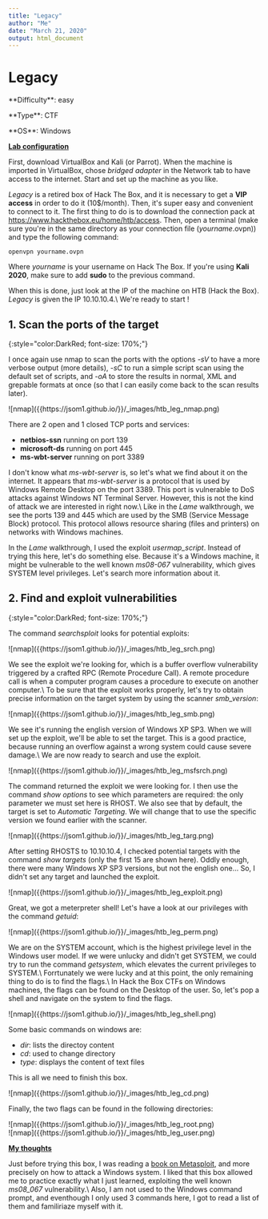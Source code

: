```yaml
---
title: "Legacy"
author: "Me"
date: "March 21, 2020"
output: html_document
---
```


# Legacy

 <div id="boxinfo">
 <div id="textbox">
 <p class="alignleft">  **Difficulty**: easy</p>
 <p class="aligncenter">**Type**: CTF</p>
 <p class="alignright">**OS**: Windows  </p>
 </div>
 <div style="clear: both;"></div>
 </div> 

<ins>**Lab configuration**</ins>


First, download VirtualBox and Kali (or Parrot). When the machine is imported in VirtualBox, chose *bridged adapter* in the Network tab to have access to the internet. Start and set up the machine as you like.

*Legacy* is a retired box of Hack The Box, and it is necessary to get a **VIP access** in order to do it (10$/month). Then, it's super easy and convenient to connect to it. The first thing to do is to download the connection pack at <https://www.hackthebox.eu/home/htb/access>. Then, open a terminal (make sure you're in the same directory as your connection file (*yourname*.ovpn)) and type the following command:

~~~~
openvpn yourname.ovpn
~~~~~

Where *yourname* is your username on Hack The Box. 
If you're using **Kali 2020**, make sure to add **sudo** to the previous command.

When this is done, just look at the IP of the machine on HTB (Hack the Box). *Legacy* is given the IP 10.10.10.4.\\
We're ready to start !

## 1. Scan the ports of the target
{:style="color:DarkRed; font-size: 170%;"}

I once again use nmap to scan the ports with the options *-sV* to have a more verbose output (more details), *-sC* to run a simple script scan using the default set of scripts, and *-oA* to store the results in normal, XML and grepable formats at once (so that I can easily come back to the scan results later).

<div class="img_container">
![nmap]({{https://jsom1.github.io/}}/_images/htb_leg_nmap.png)
</div>

There are 2 open and 1 closed TCP ports and services:

- **netbios-ssn** running on port 139
- **microsoft-ds** running on port 445
- **ms-wbt-server** running on port 3389

I don't know what *ms-wbt-server* is, so let's what we find about it on the internet. It appears that *ms-wbt-server* is a protocol that is used by Windows Remote Desktop on the port 3389. This port is vulnerable to DoS attacks against Windows NT Terminal Server. However, this is not the kind of attack we are interested in right now.\\
Like in the *Lame* walkthrough, we see the ports 139 and 445 which are used by the SMB (Service Message Block) protocol. This protocol allows resource sharing (files and printers) on networks with Windows machines.

In the *Lame* walkthrough, I used the exploit *usermap_script*. Instead of trying this here, let's do something else. Because it's a Windows machine, it might be vulnerable to the well known *ms08-067* vulnerability, which gives SYSTEM level privileges. Let's search more information about it.

## 2. Find and exploit vulnerabilities
{:style="color:DarkRed; font-size: 170%;"}

The command *searchsploit* looks for potential exploits:

<div class="img_container">
![nmap]({{https://jsom1.github.io/}}/_images/htb_leg_srch.png)
</div>

We see the exploit we're looking for, which is a buffer overflow vulnerability triggered by a crafted RPC (Remote Procedure Call). A remote procedure call is when a computer program causes a procedure to execute on another computer.\\
To be sure that the exploit works properly, let's try to obtain precise information on the target system by using the scanner *smb_version*:

<div class="img_container">
![nmap]({{https://jsom1.github.io/}}/_images/htb_leg_smb.png)
</div>

We see it's running the english version of Windows XP SP3. When we will set up the exploit, we'll be able to set the target. This is a good practice, because running an overflow against a wrong system could cause severe damage.\\
We are now ready to search and use the exploit.

<div class="img_container">
![nmap]({{https://jsom1.github.io/}}/_images/htb_leg_msfsrch.png)
</div>

The command returned the exploit we were looking for. I then use the command *show options* to see which parameters are required: the only parameter we must set here is RHOST. We also see that by default, the target is set to *Automatic Targeting*. We will change that to use the specific version we found earlier with the scanner.

<div class="img_container">
![nmap]({{https://jsom1.github.io/}}/_images/htb_leg_targ.png)
</div>

After setting RHOSTS to 10.10.10.4, I checked potential targets with the command *show targets* (only the first 15 are shown here). Oddly enough, there were many Windows XP SP3 versions, but not the english one... So, I didn't set any target and launched the exploit.

<div class="img_container">
![nmap]({{https://jsom1.github.io/}}/_images/htb_leg_exploit.png)
</div>

Great, we got a meterpreter shell! Let's have a look at our privileges with the command *getuid*:

<div class="img_container">
![nmap]({{https://jsom1.github.io/}}/_images/htb_leg_perm.png)
</div>

We are on the SYSTEM account, which is the highest privilege level in the Windows user model. If we were unlucky and didn't get SYSTEM, we could try to run the command *getsystem*, which elevates the current privileges to SYSTEM.\\
Forrtunately we were lucky and at this point, the only remaining thing to do is to find the flags.\\
In Hack the Box CTFs on Windows machines, the flags can be found on the Desktop of the user. So, let's pop a shell and navigate on the system to find the flags.

<div class="img_container">
![nmap]({{https://jsom1.github.io/}}/_images/htb_leg_shell.png)
</div>

Some basic commands on windows are: 

- *dir*: lists the directoy content 
- *cd*: used to change directory
- *type*: displays the content of text files

This is all we need to finish this box.

<div class="img_container">
![nmap]({{https://jsom1.github.io/}}/_images/htb_leg_cd.png)
</div>

Finally, the two flags can be found in the following directories:

<div class="img_container">
![nmap]({{https://jsom1.github.io/}}/_images/htb_leg_root.png)
</div>

<div class="img_container">
![nmap]({{https://jsom1.github.io/}}/_images/htb_leg_user.png)
</div>

<ins>**My thoughts**</ins>

Just before trying this box, I was reading a [book on Metasploit](../_summaries/metasploit.md), and more precisely on how to attack a Windows system. I liked that this box allowed me to practice exactly what I just learned, exploiting the well known *ms08_067* vulnerability.\\
Also, I am not used to the Windows command prompt, and eventhough I only used 3 commands here, I got to read a list of them and familiriaze myself with it.
